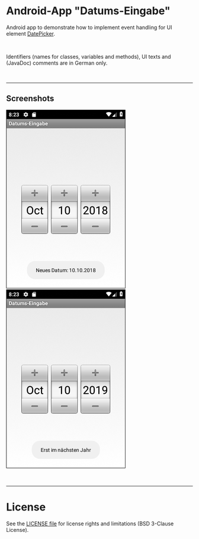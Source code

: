 # Android-App "Datums-Eingabe"

Android app to demonstrate how to implement event handling for UI element [DatePicker](https://developer.android.com/reference/android/widget/DatePicker).

<br>

Identifiers (names for classes, variables and methods), UI texts and (JavaDoc) comments are in German only.

<br>

----
## Screenshots

![Screenshot 1](screenshot_1.png)  ![Screenshot 2](screenshot_2.png)

<br>

----
# License

See the [LICENSE file](LICENSE.md) for license rights and limitations (BSD 3-Clause License).
